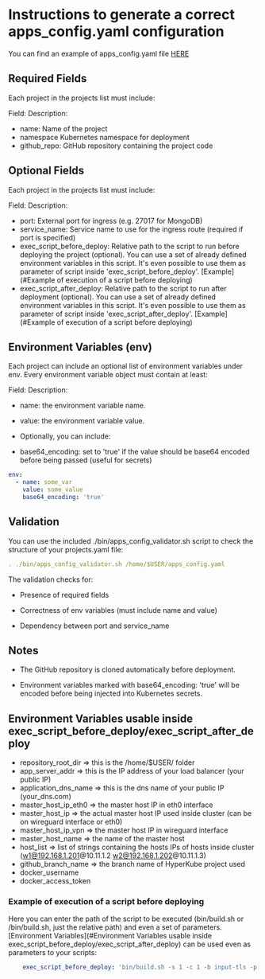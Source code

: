 # Instructions to generate a correct apps_config.yaml configuration

You can find an example of apps_config.yaml file [HERE](https://github.com/rMiccolis/HyperKube/blob/master/doc/apps_config.yaml)

## Required Fields

Each project in the projects list must include:

  Field:        Description:

- name:         Name of the project
- namespace     Kubernetes namespace for deployment
- github_repo:  GitHub repository containing the project code

## Optional Fields

Each project in the projects list must include:

  Field:                        Description:

- port:                         External port for ingress (e.g. 27017 for MongoDB)
- service_name:                 Service name to use for the ingress route (required if port is specified)
- exec_script_before_deploy:    Relative path to the script to run before deploying the project (optional). You can use a set of already defined environment variables in this script. It's even possible to use them as parameter of script inside 'exec_script_before_deploy'. [Example](#Example of execution of a script before deploying)
- exec_script_after_deploy:     Relative path to the script to run after deployment (optional). You can use a set of already defined environment variables in this script. It's even possible to use them as parameter of script inside 'exec_script_after_deploy'. [Example](#Example of execution of a script before deploying)

## Environment Variables (env)

Each project can include an optional list of environment variables under env. Every environment variable object must contain at least:

  Field:                        Description:

- name:                         the environment variable name.

- value:                        the environment variable value.

- Optionally, you can include:

- base64_encoding:              set to 'true' if the value should be base64 encoded before being passed (useful for secrets)

```yaml
env:
  - name: some_var
    value: some_value
    base64_encoding: 'true'
```

## Validation

You can use the included ./bin/apps_config_validator.sh script to check the structure of your projects.yaml file:

```yaml
. ./bin/apps_config_validator.sh /home/$USER/apps_config.yaml
```

The validation checks for:

- Presence of required fields

- Correctness of env variables (must include name and value)

- Dependency between port and service_name

## Notes

- The GitHub repository is cloned automatically before deployment.

- Environment variables marked with base64_encoding: 'true' will be encoded before being injected into Kubernetes secrets.

## Environment Variables usable inside exec_script_before_deploy/exec_script_after_deploy

- repository_root_dir       => this is the /home/$USER/ folder
- app_server_addr           => this is the IP address of your load balancer (your public IP)
- application_dns_name      => this is the dns name of your public IP (your_dns.com)
- master_host_ip_eth0       => the master host IP in eth0 interface
- master_host_ip            => the actual master host IP used inside cluster (can be on wireguard interface or eth0)
- master_host_ip_vpn        => the master host IP in wireguard interface
- master_host_name          => the name of the master host
- host_list                 => list of strings containing the hosts IPs of hosts inside cluster (w1@192.168.1.201@10.11.1.2 w2@192.168.1.202@10.11.1.3)
- github_branch_name        => the branch name of HyperKube project used
- docker_username
- docker_access_token

### Example of execution of a script before deploying

Here you can enter the path of the script to be executed (bin/build.sh or /bin/build.sh, just the relative path) and even a set of parameters. [Environment Variables](#Environment Variables usable inside exec_script_before_deploy/exec_script_after_deploy) can be used even as parameters to your scripts:

```yaml
    exec_script_before_deploy: 'bin/build.sh -s 1 -c 1 -b input-tls -p https -i $app_server_addr -d $docker_username -t 1'
```
